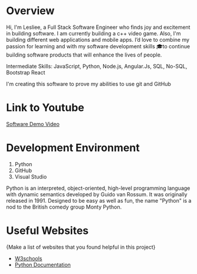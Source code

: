 # Overview

Hi, I'm Lesliee, a Full Stack Software Engineer who finds joy and excitement in building software. I am currently building a c++ video game. Also, I'm building different web applications and mobile apps. I’d love to combine my passion for learning and with my software development skills 🎓to continue building software products that will enhance the lives of people.

Intermediate Skills: JavaScript, Python, Node.js, Angular.Js, SQL, No-SQL, Bootstrap
 React

I'm creating this software to prove my abilities to use git and GitHub

# Link to Youtube

[Software Demo Video](https://youtu.be/VS__e08K2qQ)

# Development Environment

1. Python
2. GitHub
3. Visual Studio

Python is an interpreted, object-oriented, high-level programming language with dynamic semantics developed by Guido van Rossum. It was originally released in 1991. Designed to be easy as well as fun, the name "Python" is a nod to the British comedy group Monty Python.

# Useful Websites

{Make a list of websites that you found helpful in this project}
* [W3schools](https://www.w3schools.com/python/)
* [Python Documentation](https://docs.python.org/3/tutorial/)
